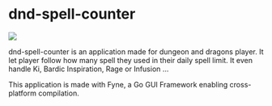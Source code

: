 # dnd-spell-counter

 <a href="https://goreportcard.com/report/github.com/mjehanno/dnd-spell-counter"><img src="https://goreportcard.com/badge/github.com/mjehanno/dnd-spell-counter"/></a>


dnd-spell-counter is an application made for dungeon and dragons player. It let player follow how many spell they used in their daily spell limit. It even handle Ki, Bardic Inspiration, Rage or Infusion ...

This application is made with Fyne, a Go GUI Framework enabling cross-platform compilation. 